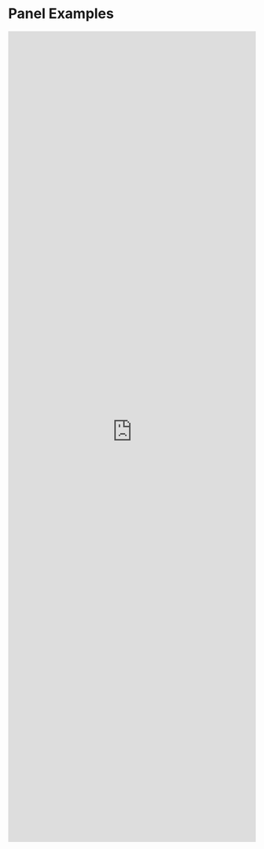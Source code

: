 # Panel Examples

<iframe 
    title='Panel Examples'
    src='https://fabricweb.z5.web.core.windows.net/pr-deploy-site/refs/heads/master/fabric-website-resources/dist/index.html#/examples/panel?docsExample=true'
    frameborder='no'
    height='1650'
    style='width: 100%;'
>
